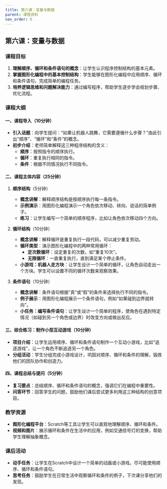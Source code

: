 ```yaml
---
title: 第六课：变量与数据
parent: 课程资料
nav_order: 6
---
```


## 第六课：变量与数据

### 课程目标
1. **理解顺序、循环和条件语句的概念**：让学生认识程序控制结构的基本元素。
2. **掌握图形化编程中的基本控制结构**：学生能够在图形化编程中应用顺序、循环和条件语句，完成简单的编程任务。
3. **培养逻辑思维和问题解决能力**：通过编写程序，帮助学生逐步学会规划步骤、优化流程。

### 课程大纲

#### 一、课程导入（10分钟）
   - **引入话题**：向学生提问：“如果让机器人跳舞，它需要遵循什么步骤？”由此引出“顺序”、“循环”和“条件”的概念。
   - **初步介绍**：老师简单解释这三种程序结构的含义：
      - **顺序**：按照指令的顺序执行。
      - **循环**：重复执行相同的指令。
      - **条件**：根据不同情况执行不同指令。

#### 二、课程主体内容（25分钟）
1. **顺序结构**（5分钟）
   - **概念讲解**：解释顺序结构是按顺序执行每一条指令。 
   - **示例演示**：用图形化编程演示一个角色依次移动、转向、说话的简单例子。
   - **练习**：让学生编写一个简单的顺序程序，比如让角色依次移动四个方向。

2. **循环结构**（10分钟）
   - **概念讲解**：解释循环是重复执行一段代码，可以减少重复劳动。
   - **循环类型**：演示图形化编程中的两种常用循环：
      - **定次数循环**：设定重复的次数，如“重复10次”。
      - **无限循环**：一直重复执行，直到满足某个停止条件。
   - **小游戏：机器人走方块**：让学生设计一个简单的循环，让角色自动走出一个方块。学生可以设置不同的循环次数来观察效果。

3. **条件语句**（10分钟）
   - **概念讲解**：条件语句根据“真”或“假”的条件来选择执行不同的指令。
   - **例子展示**：用图形化编程展示一个条件语句，例如“如果碰到边界就转向”。
   - **小任务：编写条件语句**：让学生设计一个简单的程序，使角色在遇到特定情况（如碰到另一个角色或边界）时改变方向或做出反应。

#### 三、综合练习：制作小型互动游戏（10分钟）
   - **项目介绍**：让学生运用顺序、循环和条件语句制作一个互动小游戏，比如“追逐游戏”，让一个角色不断追逐另一个角色。
   - **分组活动**：学生分组完成小游戏设计，巩固对顺序、循环和条件的理解，锻炼他们的团队协作和创造力。

#### 四、课程总结与提问（5分钟）
   - **复习要点**：总结顺序、循环和条件语句的概念，强调它们在编程中重要性。
   - **问答环节**：回答学生的问题，鼓励他们课后尝试更多利用这三种结构的创意项目。

### 教学资源
- **图形化编程平台**：Scratch等工具让学生可以直观地理解顺序、循环和条件。
- **视频和图片**：展示循环和条件在生活中的应用，例如交通信号灯的变换，帮助学生理解抽象概念。

### 课后活动
- **动手任务**：让学生在Scratch中设计一个简单的动画或小游戏，尽可能使用顺序、循环和条件语句。
- **思考任务**：鼓励学生在日常生活中观察循环和条件的例子，下次课分享他们的发现。